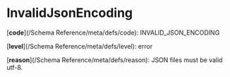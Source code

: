 # InvalidJsonEncoding

[**code**](/Schema Reference/meta/defs/code): INVALID_JSON_ENCODING

[**level**](/Schema Reference/meta/defs/level): error

[**reason**](/Schema Reference/meta/defs/reason): JSON files must be valid utf-8.